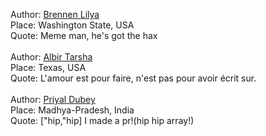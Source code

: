 Author: [Brennen Lilya](https://github.com/LarsTheHacker)<br/>
Place: Washington State, USA<br/>
Quote: Meme man, he's got the hax<br/>
</br>
Author: [Albir Tarsha](https://github.com/mtsafe)<br/>
Place: Texas, USA<br/>
Quote: L'amour est pour faire, n'est pas pour avoir écrit sur.<br/>
</br>
Author: [Priyal Dubey](https://github.com/priyalweb)<br/>
Place: Madhya-Pradesh, India<br/>
Quote: ["hip,"hip] I made a pr!(hip hip array!)<br/>
</br>